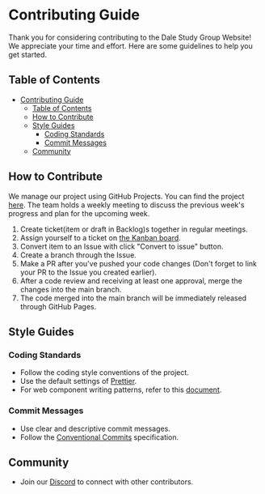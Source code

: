 # Contributing Guide

Thank you for considering contributing to the Dale Study Group Website!
We appreciate your time and effort. Here are some guidelines to help you get started.

## Table of Contents

- [Contributing Guide](#contributing-guide)
  - [Table of Contents](#table-of-contents)
  - [How to Contribute](#how-to-contribute)
  - [Style Guides](#style-guides)
    - [Coding Standards](#coding-standards)
    - [Commit Messages](#commit-messages)
  - [Community](#community)

## How to Contribute

We manage our project using GitHub Projects. You can find the project [here](https://github.com/orgs/DaleStudy/projects/2). The team holds a weekly meeting to discuss the previous week's progress and plan for the upcoming week.

1. Create ticket(item or draft in Backlog)s together in regular meetings.
2. Assign yourself to a ticket on [the Kanban board](https://github.com/orgs/DaleStudy/projects/2/views/2).
3. Convert item to an Issue with click "Convert to issue" button.
4. Create a branch through the Issue.
5. Make a PR after you've pushed your code changes (Don't forget to link your PR to the Issue you created earlier).
6. After a code review and receiving at least one approval, merge the changes into the main branch.
7. The code merged into the main branch will be immediately released through GitHub Pages.

## Style Guides

### Coding Standards

- Follow the coding style conventions of the project.
- Use the default settings of [Prettier](https://prettier.io/).
- For web component writing patterns, refer to this [document](https://github.com/DaleStudy/homepage/issues/44).

### Commit Messages

- Use clear and descriptive commit messages.
- Follow the [Conventional Commits](https://www.conventionalcommits.org/en/v1.0.0/) specification.

## Community

- Join our [Discord](https://dales.link/discord) to connect with other contributors.
